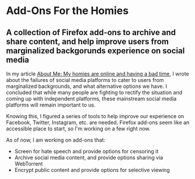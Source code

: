 # Add-Ons For the Homies
## A collection of Firefox add-ons to archive and share content, and help improve users from marginalized backgorunds experience on social media

In my article [About Me: My homies are online and having a bad time](https://rentry.co/techforthehomies_aboutme), I wrote about the failures of social media platforms to cater to users from marginalized backgrounds, and what alternative options we have. I concluded that while many people are fighting to rectify the situation and coming up with independent platforms, these mainstream social media platforms will remain important to us.

Knowing this, I figured a series of tools to help improve our experience on Facebook, Twitter, Instagram, etc. are needed. Firefox add-ons seem like an accessible place to start, so I'm working on a few right now.

As of now, I am working on add-ons that:
* Screen for hate speech and provide options for censoring it
* Archive social media content, and provide options sharing via WebTorrent
* Encrypt public content and provide options for selective viewing
